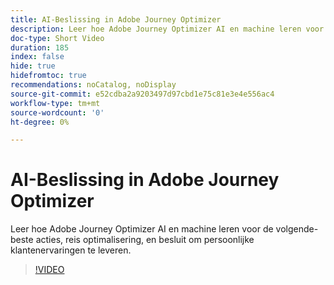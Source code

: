 ```yaml
---
title: AI-Beslissing in Adobe Journey Optimizer
description: Leer hoe Adobe Journey Optimizer AI en machine leren voor de volgende-beste acties, reis optimalisering, en besluit om persoonlijke klantenervaringen te leveren.
doc-type: Short Video
duration: 185
index: false
hide: true
hidefromtoc: true
recommendations: noCatalog, noDisplay
source-git-commit: e52cdba2a9203497d97cbd1e75c81e3e4e556ac4
workflow-type: tm+mt
source-wordcount: '0'
ht-degree: 0%

---
```



# AI-Beslissing in Adobe Journey Optimizer

Leer hoe Adobe Journey Optimizer AI en machine leren voor de volgende-beste acties, reis optimalisering, en besluit om persoonlijke klantenervaringen te leveren.

<!-- 62_S520_3442520_184_aipowered-decisioning-in-adobe-journey-optimizer -->
>[!VIDEO](https://video.tv.adobe.com/v/3460270/?learn=on&enablevpops=true&captions=dut)
